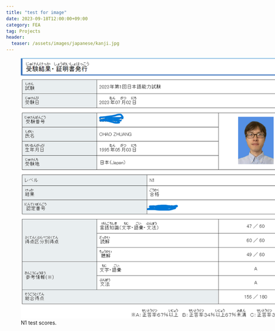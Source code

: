 ```yaml
---
title: "test for image"
date: 2023-09-18T12:00:00+09:00
category: FEA
tag: Projects
header:
  teaser: /assets/images/japanese/kanji.jpg
---
```


<figure style="width: 750px" class="align-center">
  <a href="/assets/images/japanese/scores-hide.png" alt="N1 Score">
  <img src="/assets/images/japanese/scores-hide.png" alt=""></a>
  <figcaption>N1 test scores.</figcaption>
</figure>